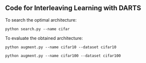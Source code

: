 ## Code for Interleaving Learning with DARTS

To search the optimal architecture:
```
python search.py --name cifar
```

To evaluate the obtained architecture:
```
python augment.py --name cifar10 --dataset cifar10
```
```
python augment.py --name cifar100 --dataset cifar100
```
